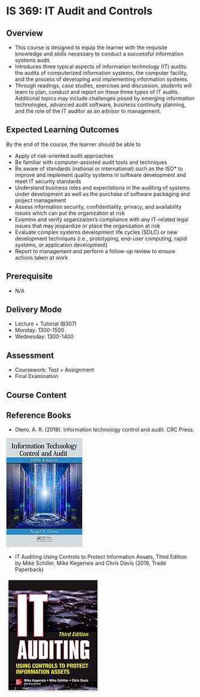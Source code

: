 # IS 369: IT Audit and Controls
## Overview
- This course is designed to equip the learner with the requisite knowledge and skills necessary to conduct a successful information systems audit.
- Introduces three typical aspects of information technology (IT) audits: the audits of computerized information systems, the computer facility, and the process of developing and implementing information systems. 
- Through readings, case studies, exercises and discussion, students will learn to plan, conduct and report on these three types of IT audits. Additional topics may include challenges posed by emerging information technologies, advanced audit software, business continuity planning, and the role of the IT auditor as an advisor to management.
## Expected Learning Outcomes
By the end of the course, the learner should be able to
- Apply of risk-oriented audit approaches
- Be familiar with computer-assisted audit tools and techniques
- Be aware of standards (national or international) such as the ISO* to improve and implement quality systems in software development and meet IT security standards
- Understand business roles and expectations in the auditing of systems under development as well as the purchase of software packaging and project management
- Assess information security, confidentiality, privacy, and availability issues which can put the organization at risk
- Examine and verify organization’s compliance with any IT-related legal issues that may jeopardize or place the organization at risk
- Evaluate complex systems development life cycles (SDLC) or new development techniques (i.e., prototyping, end-user computing, rapid systems, or application development)
- Report to management and perform a follow-up review to ensure actions taken at work
## Prerequisite
- N/A
## Delivery Mode
- Lecture + Tutorial (B307)
- Monday: 1300-1500
- Wednesday: 1300-1400
## Assessment
- Coursework: Test + Assignment
- Final Examination

## Course Content

## Reference Books
- Otero, A. R. (2018). Information technology control and audit. CRC Press.
   
![Information technology control and audit!](./Picture1.jpg "Information technology control and audit")

- IT Auditing Using Controls to Protect Information Assets, Third Edition by Mike Schiller, Mike Kegerreis and Chris Davis (2019, Trade Paperback)

![IT Auditing!](./Picture2.png "IT Auditing")